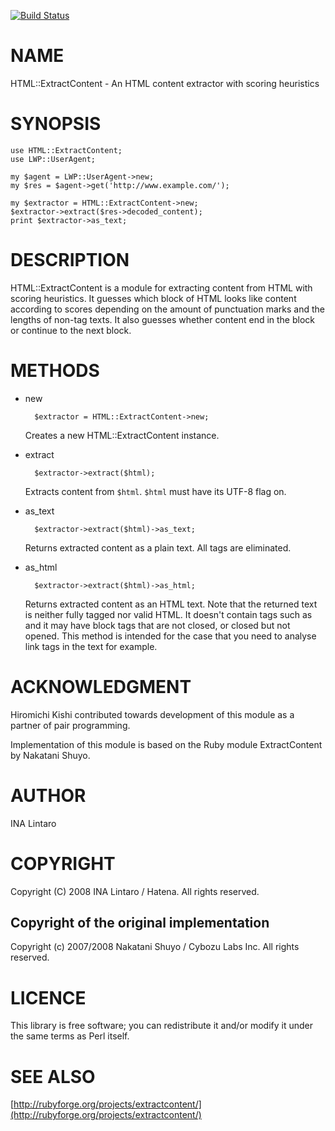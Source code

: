 [![Build Status](https://travis-ci.org/tarao/perl5-HTML-ExtractContent.svg?branch=master)](https://travis-ci.org/tarao/perl5-HTML-ExtractContent)
# NAME

HTML::ExtractContent - An HTML content extractor with scoring heuristics

# SYNOPSIS

    use HTML::ExtractContent;
    use LWP::UserAgent;
    
    my $agent = LWP::UserAgent->new;
    my $res = $agent->get('http://www.example.com/');
    
    my $extractor = HTML::ExtractContent->new;
    $extractor->extract($res->decoded_content);
    print $extractor->as_text;

# DESCRIPTION

HTML::ExtractContent is a module for extracting content from HTML with scoring
heuristics. It guesses which block of HTML looks like content according to
scores depending on the amount of punctuation marks and the lengths of non-tag
texts. It also guesses whether content end in the block or continue to the
next block.

# METHODS

- new

        $extractor = HTML::ExtractContent->new;

    Creates a new HTML::ExtractContent instance.

- extract

        $extractor->extract($html);

    Extracts content from `$html`.
    `$html` must have its UTF-8 flag on.

- as\_text

        $extractor->extract($html)->as_text;

    Returns extracted content as a plain text. All tags are eliminated.

- as\_html

        $extractor->extract($html)->as_html;

    Returns extracted content as an HTML text.
    Note that the returned text is neither fully tagged nor valid HTML.
    It doesn't contain tags such as <html> and it may have block tags that are
    not closed, or closed but not opened.
    This method is intended for the case that you need to analyse link tags in
    the text for example.

# ACKNOWLEDGMENT

Hiromichi Kishi contributed towards development of this module
as a partner of pair programming.

Implementation of this module is based on the Ruby module ExtractContent by
Nakatani Shuyo.

# AUTHOR

INA Lintaro <tarao at cpan.org>

# COPYRIGHT

Copyright (C) 2008 INA Lintaro / Hatena. All rights reserved.

## Copyright of the original implementation

Copyright (c) 2007/2008 Nakatani Shuyo / Cybozu Labs Inc. All rights reserved. 

# LICENCE

This library is free software; you can redistribute it and/or modify it under
the same terms as Perl itself.

# SEE ALSO

[http://rubyforge.org/projects/extractcontent/](http://rubyforge.org/projects/extractcontent/)
